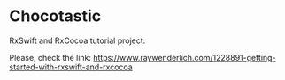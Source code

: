 # Chocotastic
RxSwift and RxCocoa tutorial project. 

Please, check the link: https://www.raywenderlich.com/1228891-getting-started-with-rxswift-and-rxcocoa
